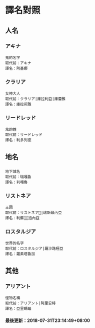 # 譯名對照
 
## 人名
### アキナ
```
鬼的名字
取代前：アキナ
譯名：阿基娜
```
### クラリア
```
女神大人
取代前：クラリア|庫拉利亞|庫蕾雅
譯名：庫拉莉雅
```
### リードレッド
```
鬼的姓
取代前：リードレッド
譯名：利多列德
```
## 地名
### 
```
地下城名
取代前：瑞嘎魯
譯名：利嘎魯
```
### リストネア
```
王國
取代前：リストネア|瑞斯頭內亞
譯名：利蘇透內亞
```
### ロスタルジア
```
世界的名字
取代前：ロスタルジア|羅沙路極亞
譯名：羅素塔魯加
```
## 其他
### アリアント
```
怪物名稱
取代前：アリアント|阿里安特
譯名：亞里螞蟻
```
#### 最後更新：2018-07-31T23:14:49+08:00